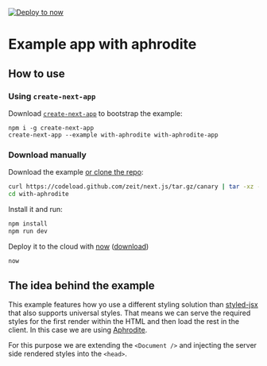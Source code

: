 [![Deploy to now](https://deploy.now.sh/static/button.svg)](https://deploy.now.sh/?repo=https://github.com/zeit/next.js/tree/master/examples/with-aphrodite)

# Example app with aphrodite

## How to use

### Using `create-next-app`

Download [`create-next-app`](https://github.com/segmentio/create-next-app) to bootstrap the example:

```
npm i -g create-next-app
create-next-app --example with-aphrodite with-aphrodite-app
```

### Download manually

Download the example [or clone the repo](https://github.com/zeit/next.js):

```bash
curl https://codeload.github.com/zeit/next.js/tar.gz/canary | tar -xz --strip=2 next.js-canary/examples/with-aphrodite
cd with-aphrodite
```

Install it and run:

```bash
npm install
npm run dev
```

Deploy it to the cloud with [now](https://zeit.co/now) ([download](https://zeit.co/download))

```bash
now
```

## The idea behind the example

This example features how yo use a different styling solution than [styled-jsx](https://github.com/zeit/styled-jsx) that also supports universal styles. That means we can serve the required styles for the first render within the HTML and then load the rest in the client. In this case we are using [Aphrodite](https://github.com/Khan/aphrodite/).

For this purpose we are extending the `<Document />` and injecting the server side rendered styles into the `<head>`.
